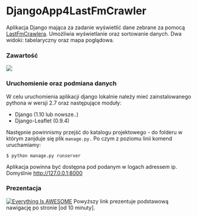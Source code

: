 # DjangoApp4LastFmCrawler
Aplikacja Django mająca za zadanie wyświetlić dane zebrane za pomocą [LastFmCrawlera](www.github.com/bieganski88/LastFmCrawler). Umożliwia wyświetlanie oraz sortowanie danych. Dwa widoki: tabelaryczny oraz mapa poglądowa.

### Zawartość
![](http://www.w3schools.com/css/trolltunga.jpg)

### Uruchomienie oraz podmiana danych
W celu uruchomienia aplikacji django lokalnie należy mieć zainstalowanego pythona w wersji 2.7
oraz następujące moduły:
* Django  (1.10 lub nowsze..)
* Django-Leaflet (0.9.4)

Następnie powinnismy przejść do katalogu projektowego - do folderu w którym zanjduje się
plik  ````manage.py.```` Po czym z poziomu linii komend uruchamiamy:
````
$ python manage.py runserver
````
Aplikacja powinna być dostępna pod podanym w logach adressem ip.
Domyślnie http://127.0.0.1:8000

### Prezentacja
[![Everything Is AWESOME](http://img.youtube.com/vi/sULTZYII62o/0.jpg)](https://www.youtube.com/watch?v=sULTZYII62o "Link do materiału video na youtube")
Powyższy link prezentuje podstawową nawigację po stronie [od 10 minuty].